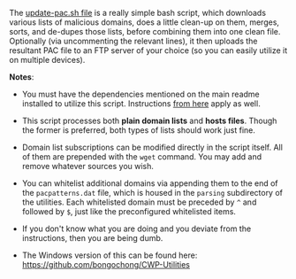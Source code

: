 The [update-pac.sh file](https://github.com/bongochong/CombinedPrivacyBlockLists/blob/master/BLT/update-pac.sh) is a really simple bash script, which downloads various lists of malicious domains, does a little clean-up on them, merges, sorts, and de-dupes those lists, before combining them into one clean file. Optionally (via uncommenting the relevant lines), it then uploads the resultant PAC file to an FTP server of your choice (so you can easily utilize it on multiple devices).

**Notes**:
- You must have the dependencies mentioned on the main readme installed to utilize this script. Instructions [from here](https://github.com/bongochong/CombinedPrivacyBlockLists/blob/master/BLT/README.md) apply as well.

- This script processes both **plain domain lists** and **hosts files**. Though the former is preferred, both types of lists should work just fine.

- Domain list subscriptions can be modified directly in the script itself. All of them are prepended with the `wget` command. You may add and remove whatever sources you wish.

- You can whitelist additional domains via appending them to the end of the `pacpatterns.dat` file, which is housed in the `parsing` subdirectory of the utilities. Each whitelisted domain must be preceded by `^` and followed by `$`, just like the preconfigured whitelisted items.

- If you don't know what you are doing and you deviate from the instructions, then you are being dumb.

- The Windows version of this can be found here: https://github.com/bongochong/CWP-Utilities
